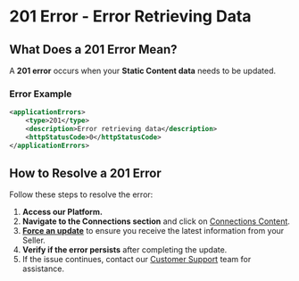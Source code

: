 ﻿---
sidebar_position: 8
---

# 201 Error - Error Retrieving Data

## What Does a 201 Error Mean?
A **201 error** occurs when your **Static Content data** needs to be updated.

### Error Example
```xml
<applicationErrors>
    <type>201</type>
    <description>Error retrieving data</description>
    <httpStatusCode>0</httpStatusCode>
</applicationErrors>
```

## How to Resolve a 201 Error
Follow these steps to resolve the error:

1. **Access our Platform.**
2. **Navigate to the Connections section** and click on [Connections Content](/kb/app-features/connections/connections-content/content-management).
3. **[Force an update](/kb/app-features/connections/connections-content/content-management#how-can-i-use-the-force-update-now-functionality)** to ensure you receive the latest information from your Seller.
4. **Verify if the error persists** after completing the update.
5. If the issue continues, contact our [Customer Support](https://app.travelgate.com/support) team for assistance.
